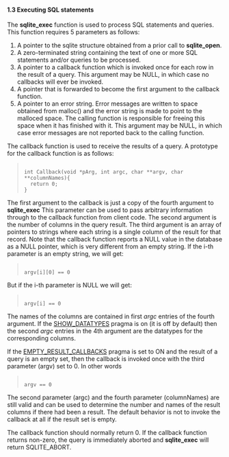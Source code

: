 #### 1\.3 Executing SQL statements


The **sqlite\_exec** function is used to process SQL statements
and queries. This function requires 5 parameters as follows:


1. A pointer to the sqlite structure obtained from a prior call
 to **sqlite\_open**.
2. A zero\-terminated string containing the text of one or more
 SQL statements and/or queries to be processed.
3. A pointer to a callback function which is invoked once for each
 row in the result of a query. This argument may be NULL, in which
 case no callbacks will ever be invoked.
4. A pointer that is forwarded to become the first argument
 to the callback function.
5. A pointer to an error string. Error messages are written to space
 obtained from malloc() and the error string is made to point to
 the malloced space. The calling function is responsible for freeing
 this space when it has finished with it.
 This argument may be NULL, in which case error messages are not
 reported back to the calling function.



The callback function is used to receive the results of a query. A
prototype for the callback function is as follows:



> ```
> 
> int Callback(void *pArg, int argc, char **argv, char **columnNames){
>   return 0;
> }
> 
> ```



The first argument to the callback is just a copy of the fourth argument
to **sqlite\_exec** This parameter can be used to pass arbitrary
information through to the callback function from client code.
The second argument is the number of columns in the query result.
The third argument is an array of pointers to strings where each string
is a single column of the result for that record. Note that the
callback function reports a NULL value in the database as a NULL pointer,
which is very different from an empty string. If the i\-th parameter
is an empty string, we will get:



> ```
> 
> argv[i][0] == 0
> 
> ```


But if the i\-th parameter is NULL we will get:



> ```
> 
> argv[i] == 0
> 
> ```


The names of the columns are contained in first *argc*
entries of the fourth argument.
If the [SHOW\_DATATYPES](pragma.html) pragma
is on (it is off by default) then
the second *argc* entries in the 4th argument are the datatypes
for the corresponding columns.



If the [EMPTY\_RESULT\_CALLBACKS](pragma.html#pragma_empty_result_callbacks) pragma is set to ON and the result of
a query is an empty set, then the callback is invoked once with the
third parameter (argv) set to 0\. In other words

> ```
> 
> argv == 0
> 
> ```


The second parameter (argc)
and the fourth parameter (columnNames) are still valid
and can be used to determine the number and names of the result
columns if there had been a result.
The default behavior is not to invoke the callback at all if the
result set is empty.



The callback function should normally return 0\. If the callback
function returns non\-zero, the query is immediately aborted and 
**sqlite\_exec** will return SQLITE\_ABORT.


